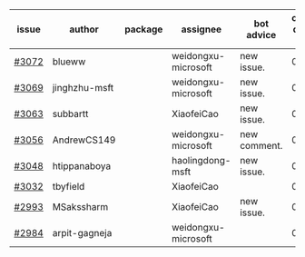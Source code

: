 | issue | author | package | assignee | bot advice | created date of issue | target release date | date from target |
| ------ | ------ | ------ | ------ | ------ | ------ | ------ | :-----: |
| [#3072](https://github.com/Azure/sdk-release-request/issues/3072) | blueww |  | weidongxu-microsoft | new issue. | 08-09 | 08-23 |  |
| [#3069](https://github.com/Azure/sdk-release-request/issues/3069) | jinghzhu-msft |  | weidongxu-microsoft | new issue. | 08-08 | 08-23 |  |
| [#3063](https://github.com/Azure/sdk-release-request/issues/3063) | subbartt |  | XiaofeiCao | new issue. | 08-08 | 08-22 |  |
| [#3056](https://github.com/Azure/sdk-release-request/issues/3056) | AndrewCS149 |  | weidongxu-microsoft | new comment. | 08-02 | 08-04 |  |
| [#3048](https://github.com/Azure/sdk-release-request/issues/3048) | htippanaboya |  | haolingdong-msft | new issue. | 07-27 | 08-03 |  |
| [#3032](https://github.com/Azure/sdk-release-request/issues/3032) | tbyfield |  | XiaofeiCao |  | 07-21 | 08-15 |  |
| [#2993](https://github.com/Azure/sdk-release-request/issues/2993) | MSakssharm |  | XiaofeiCao | new issue. | 07-12 | 07-26 |  |
| [#2984](https://github.com/Azure/sdk-release-request/issues/2984) | arpit-gagneja |  | weidongxu-microsoft |  | 07-05 | 09-30 |  |
